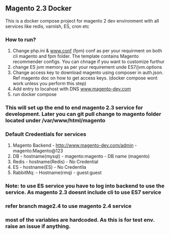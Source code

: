 ## Magento 2.3 Docker

This is a docker compose project for magento 2 dev environment with all services like redis, varnish, ES, cron etc

### How to run?
1. Change php.ini & www.conf (fpm) conf as per your requirment on both cli magento and fpm folder. The template contains Magento recommender configs. You can chnage if you want to customize furthur
2. change ES jvm memory as per your requirement unde ES7/jvm.options
3. Change access key to download magento using composer in auth.json. Ref magento doc on how to get access keys. (docker compose wont work unless you perform this step)
4. Add entry to locahost with DNS www.magento-dev.com
5. run docker compose

### This will set up the end to end magento 2.3 service for development. Later you can git pull change to magento folder located under /var/www/html/magento

### Default Credentials for services
1. Magento Backend - http://www.magento-dev.com/admin - magento:Magento@123
2. DB - hostname(mysql) - magento:magento - DB name (magento)
3. Redis - hostname(Redis) - No Credential
4. ES - hostname(ES) - No Credentila
5. RabbitMq: - Hostname(rmq) - guest:guest

### Note: to use ES service you have to log into backend to use the service. As magento 2.3 doesnt include cli to use ES7 service

### refer branch mage2.4 to use magento 2.4 service
### most of the variables are hardcoded. As this is for test env. raise an issue if anything. 
